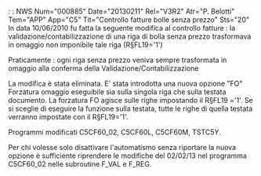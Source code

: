  :  : NWS Num="000885" Date="20130211" Rel="V3R2" Atr="P. Belotti" Tem="APP" App="C5" Tit="Controllo fatture bolle senza prezzo" Sts="20"
In data 10/06/2010 fu fatta la seguente modifica al controllo fatture : 
la validazione/contabilizzazione di una riga di bolla senza prezzo
trasformava in omaggio non imponibile tale riga (R§FL19='1')

Praticamente :  ogni riga senza prezzo veniva sempre trasformata in omaggio alla conferma della Validazione/Contabilizzazione

La modifica è stata eliminata. E' stata introdotta una nuova opzione "FO" Forzatura omaggio eseguibile sia sulla singola riga che sulla testata documento.
La forzatura FO agisce sulle righe impostando il R§FL19 ='1'. Se si sceglie di eseguire la funzione sulla testata, tutte le righe di quella testata verranno impostate con il R§FL19='1'.

Programmi modificati
C5CF60_02, C5CF60L, C5CF60M, TSTC5Y.

Per chi volesse solo disattivare l'automatismo senza riportare la nuova opzione è sufficiente riprendere le modifiche del 02/02/13 nel programma C5CF60_02 nelle subroutine F_VAL e F_REG.
